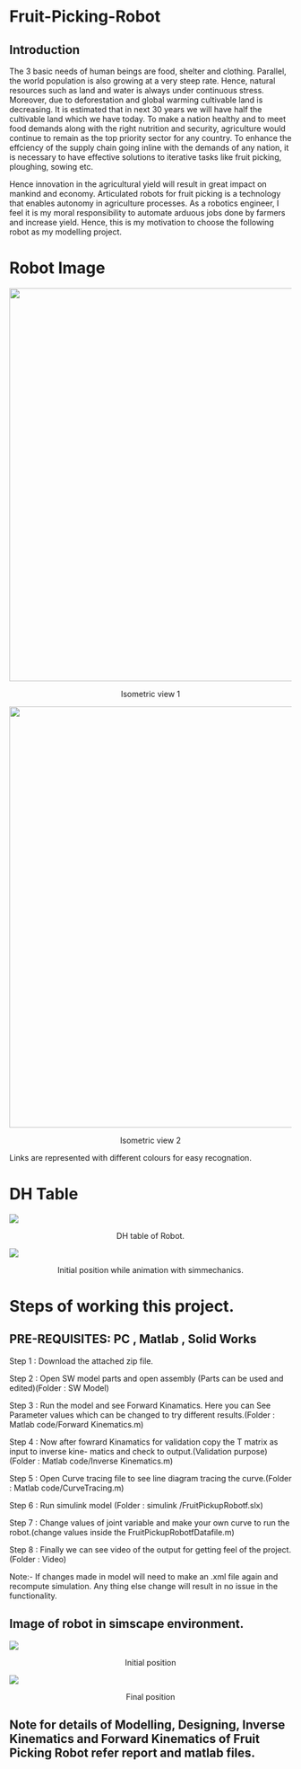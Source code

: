 # Fruit-Picking-Robot

## Introduction

The 3 basic needs of human beings are food, shelter and clothing. Parallel, the world population is
also growing at a very steep rate. Hence, natural resources such as land and water is always under continuous
stress. Moreover, due to deforestation and global warming cultivable land is decreasing. It is estimated that
in next 30 years we will have half the cultivable land which we have today. To make a nation healthy and
to meet food demands along with the right nutrition and security, agriculture would continue to remain
as the top priority sector for any country. To enhance the effciency of the supply chain going inline with
the demands of any nation, it is necessary to have effective solutions to iterative tasks like fruit picking,
ploughing, sowing etc.

Hence innovation in the agricultural yield will result in great impact on mankind and economy.
Articulated robots for fruit picking is a technology that enables autonomy in agriculture processes. As a
robotics engineer, I feel it is my moral responsibility to automate arduous jobs done by farmers and increase
yield. Hence, this is my motivation to choose the following robot as my modelling project.

# Robot Image

<p align="center">
  <img width="700" height="700" src="Images/2.jpg">
</p>

<p align="center">Isometric view 1<p align="center">


<p align="center">
  <img width="700" height="750" src="Images/1.jpg">
</p>

<p align="center">Isometric view 2<p align="center">

Links are represented with different colours for easy recognation.

# DH Table
![](Images/4.jpg)

<p align="center">DH table of Robot.<p align="center">

![](Images/3.jpg)

<p align="center">Initial position while animation with simmechanics.
<p align="center">

# Steps of working this project.

## PRE-REQUISITES: PC , Matlab , Solid Works

Step 1 : Download the attached zip file.

Step 2 : Open SW model parts and open assembly (Parts can be used and edited)(Folder : SW
Model)

Step 3 : Run the model and see Forward Kinamatics. Here you can See Parameter values which
can be changed to try different results.(Folder : Matlab code/Forward Kinematics.m)

Step 4 : Now after fowrard Kinamatics for validation copy the T matrix as input to inverse kine-
matics and check to output.(Validation purpose)(Folder : Matlab code/Inverse Kinematics.m)

Step 5 : Open Curve tracing file to see line diagram tracing the curve.(Folder : Matlab code/CurveTracing.m)

Step 6 : Run simulink model (Folder : simulink /FruitPickupRobotf.slx)

Step 7 : Change values of joint variable and make your own curve to run the robot.(change values
inside the FruitPickupRobotfDatafile.m)

Step 8 : Finally we can see video of the output for getting feel of the project.(Folder : Video)

Note:- If changes made in model will need to make an .xml file again and recompute simulation.
Any thing else change will result in no issue in the functionality.

## Image of robot in simscape environment.
![](Images/5.jpg)

<p align="center">Initial position<p align="center">

![](Images/6.jpg)

<p align="center">Final position<p align="center">


## Note for details of Modelling, Designing, Inverse Kinematics and Forward Kinematics of Fruit Picking Robot refer report and matlab files.
